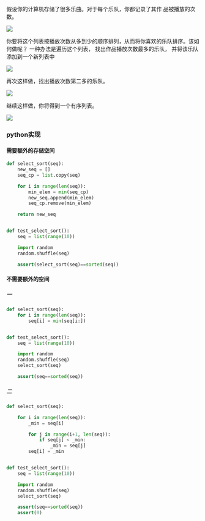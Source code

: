 

假设你的计算机存储了很多乐曲。对于每个乐队，你都记录了其作 品被播放的次数。 

![](../../images/20200502161744.png)

你要将这个列表按播放次数从多到少的顺序排列，从而将你喜欢的乐队排序。该如何做呢？ 一种办法是遍历这个列表， 找出作品播放次数最多的乐队， 并将该乐队添加到一个新列表中

![](../../images/20200502161844.png)

再次这样做，找出播放次数第二多的乐队。 

![](../../images/微信截图_20200502161913.png)

继续这样做，你将得到一个有序列表。 

![](../../images/微信截图_20200502161941.png)


### python实现
#### 需要额外的存储空间
```python
def select_sort(seq):
	new_seq = []
	seq_cp = list.copy(seq)

	for i in range(len(seq)):
		min_elem = min(seq_cp)
		new_seq.append(min_elem)
		seq_cp.remove(min_elem)

	return new_seq


def test_select_sort():
	seq = list(range(10))

	import random
	random.shuffle(seq)

	assert(select_sort(seq)==sorted(seq))

```


#### 不需要额外的空间
##### 一
```python
def select_sort(seq):
	for i in range(len(seq)):
		seq[i] = min(seq[i:])


def test_select_sort():
	seq = list(range(10))

	import random
	random.shuffle(seq)
	select_sort(seq)

	assert(seq==sorted(seq))
```

##### 二
```python
def select_sort(seq):

	for i in range(len(seq)):
		_min = seq[i]

		for j in range(i+1, len(seq)):
			if seq[j] < _min:
				_min = seq[j]
		seq[i] = _min


def test_select_sort():
	seq = list(range(10))

	import random
	random.shuffle(seq)
	select_sort(seq)

	assert(seq==sorted(seq))
	assert(0)

```